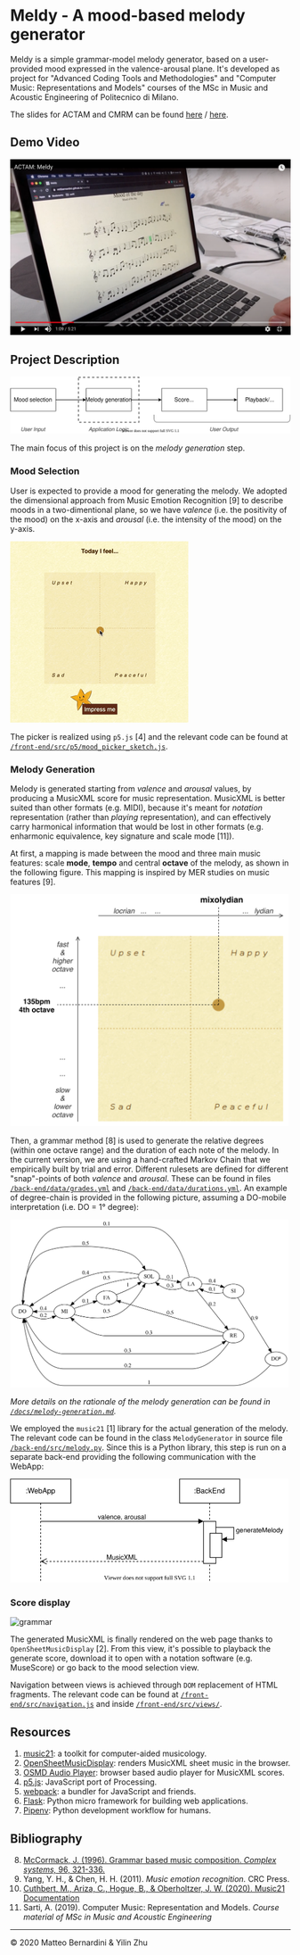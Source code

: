 Meldy - A mood-based melody generator
=====================================

Meldy is a simple grammar-model melody generator, based on a user-provided mood expressed in the valence-arousal plane.
It's developed as project for "Advanced Coding Tools and Methodologies" and "Computer Music: Representations and Models" courses of the MSc in Music and Acoustic Engineering of Politecnico di Milano.

The slides for ACTAM and CMRM can be found [here](https://meldy.bubblefish.studio/docs/slides.html) / [here](https://meldy.bubblefish.studio/docs/slides2.html).


Demo Video
----------

[![demo video thumbnail](/docs/pic/demovideo-thumb.png)](https://youtu.be/GXCEjtqoQWU)


Project Description
-------------------

![overview](/docs/pic/overview.svg)

The main focus of this project is on the _melody generation_ step.

### Mood Selection

User is expected to provide a mood for generating the melody.
We adopted the dimensional approach from Music Emotion Recognition [9] to describe moods in a two-dimentional plane, so we have _valence_ (i.e. the positivity of the mood) on the x-axis and _arousal_ (i.e. the intensity of the mood) on the y-axis.

![mood picker](/docs/video/mood.gif)

The picker is realized using `p5.js` [4] and the relevant code can be found at [`/front-end/src/p5/mood_picker_sketch.js`](/front-end/src/p5/mood_picker_sketch.js).

### Melody Generation

Melody is generated starting from _valence_ and _arousal_ values, by producing a MusicXML score for music representation.
MusicXML is better suited than other formats (e.g. MIDI), because it's meant for _notation_ representation (rather than _playing_ representation), and can effectively carry harmonical information that would be lost in other formats (e.g. enharmonic equivalence, key signature and scale mode [11]).

At first, a mapping is made between the mood and three main music features: scale **mode**, **tempo** and central **octave** of the melody, as shown in the following figure. This mapping is inspired by MER studies on music features [9].

<img alt="mood mapping" src="/docs/pic/mapping.svg" width="500">

Then, a grammar method [8] is used to generate the relative degrees (within one octave range) and the duration of each note of the melody. In the current version, we are using a hand-crafted Markov Chain that we empirically built by trial and error. Different rulesets are defined for different "snap"-points of both _valence_ and _arousal_. These can be found in files [`/back-end/data/grades.yml`](/back-end/data/grades.yml) and [`/back-end/data/durations.yml`](/back-end/data/durations.yml). An example of degree-chain is provided in the following picture, assuming a DO-mobile interpretation (i.e. DO = 1° degree):

<img alt="grammar" src="/docs/pic/grammar.svg" width="500">

_More details on the rationale of the melody generation can be found in [`/docs/melody-generation.md`](/docs/melody-generation.md)._

We employed the `music21` [1] library for the actual generation of the melody. The relevant code can be found in the class `MelodyGenerator` in source file [`/back-end/src/melody.py`](/back-end/src/melody.py). Since this is a Python library, this step is run on a separate back-end providing the following communication with the WebApp:

<img alt="client-server communication" src="/docs/pic/client-server.svg" width="500">

### Score display

![grammar](/docs/video/playback.gif)

The generated MusicXML is finally rendered on the web page thanks to `OpenSheetMusicDisplay` [2]. From this view, it's possible to playback the generate score, download it to open with a notation software (e.g. MuseScore) or go back to the mood selection view.

Navigation between views is achieved through `DOM` replacement of HTML fragments. The relevant code can be found at [`/front-end/src/navigation.js`](/front-end/src/navigation.js) and inside [`/front-end/src/views/`](/front-end/src/views/).

Resources
---------

1. [music21][m21]: a toolkit for computer-aided musicology.
2. [OpenSheetMusicDisplay][osmd]: renders MusicXML sheet music in the browser.
3. [OSMD Audio Player][osmd-ap]: browser based audio player for MusicXML scores.
4. [p5.js][p5]: JavaScript port of Processing.
5. [webpack][wp]: a bundler for JavaScript and friends.
6. [Flask][flask]: Python micro framework for building web applications.
7. [Pipenv][penv]: Python development workflow for humans.


Bibliography
------------

8. [McCormack, J. (1996). Grammar based music composition. _Complex systems,_ 96, 321-336.][grammar]
9. Yang, Y. H., & Chen, H. H. (2011). _Music emotion recognition._ CRC Press.
10. [Cuthbert, M., Ariza, C., Hogue, B., & Oberholtzer, J. W. (2020). Music21 Documentation][m21doc]
11. Sarti, A. (2019). Computer Music: Representation and Models. _Course material of MSc in Music and Acoustic Engineering_

----
 © 2020 Matteo Bernardini & Yilin Zhu


[m21]:     http://web.mit.edu/music21/
[osmd]:    https://opensheetmusicdisplay.org/
[osmd-ap]: https://github.com/jimutt/osmd-audio-player
[p5]:      https://p5js.org/
[flask]:   https://palletsprojects.com/p/flask/
[wp]:      https://webpack.js.org/
[penv]:    https://pipenv.pypa.io/en/latest/

[grammar]: http://users.monash.edu.au/~jonmc/research/Papers/L-systemsMusic.pdf
[m21doc]:  http://web.mit.edu/music21/doc/index.html
